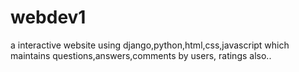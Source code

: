 # webdev1
a interactive website using django,python,html,css,javascript which maintains questions,answers,comments by users, ratings also..
